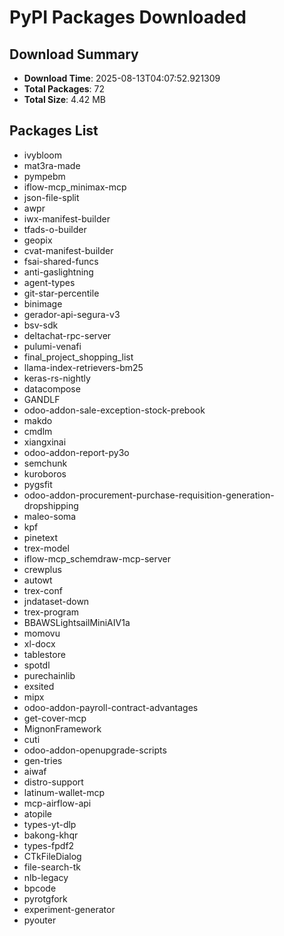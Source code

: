 # PyPI Packages Downloaded

## Download Summary
- **Download Time**: 2025-08-13T04:07:52.921309
- **Total Packages**: 72
- **Total Size**: 4.42 MB

## Packages List
- ivybloom
- mat3ra-made
- pympebm
- iflow-mcp_minimax-mcp
- json-file-split
- awpr
- iwx-manifest-builder
- tfads-o-builder
- geopix
- cvat-manifest-builder
- fsai-shared-funcs
- anti-gaslightning
- agent-types
- git-star-percentile
- binimage
- gerador-api-segura-v3
- bsv-sdk
- deltachat-rpc-server
- pulumi-venafi
- final_project_shopping_list
- llama-index-retrievers-bm25
- keras-rs-nightly
- datacompose
- GANDLF
- odoo-addon-sale-exception-stock-prebook
- makdo
- cmdlm
- xiangxinai
- odoo-addon-report-py3o
- semchunk
- kuroboros
- pygsfit
- odoo-addon-procurement-purchase-requisition-generation-dropshipping
- maleo-soma
- kpf
- pinetext
- trex-model
- iflow-mcp_schemdraw-mcp-server
- crewplus
- autowt
- trex-conf
- jndataset-down
- trex-program
- BBAWSLightsailMiniAIV1a
- momovu
- xl-docx
- tablestore
- spotdl
- purechainlib
- exsited
- mipx
- odoo-addon-payroll-contract-advantages
- get-cover-mcp
- MignonFramework
- cuti
- odoo-addon-openupgrade-scripts
- gen-tries
- aiwaf
- distro-support
- latinum-wallet-mcp
- mcp-airflow-api
- atopile
- types-yt-dlp
- bakong-khqr
- types-fpdf2
- CTkFileDialog
- file-search-tk
- nlb-legacy
- bpcode
- pyrotgfork
- experiment-generator
- pyouter
